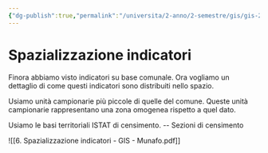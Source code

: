 ```yaml
---
{"dg-publish":true,"permalink":"/universita/2-anno/2-semestre/gis/gis-2/appunti/6-spazializzazione-indicatori/"}
---
```


# Spazializzazione indicatori
Finora abbiamo visto indicatori su base comunale.
Ora vogliamo un dettaglio di come questi indicatori sono distribuiti nello spazio.


Usiamo unità campionarie più piccole di quelle del comune.
Queste unità campionarie rappresentano una zona omogenea rispetto a quel dato.

Usiamo le basi territoriali ISTAT di censimento. -- Sezioni di censimento


![[6. Spazializzazione indicatori - GIS - Munafo.pdf]]

